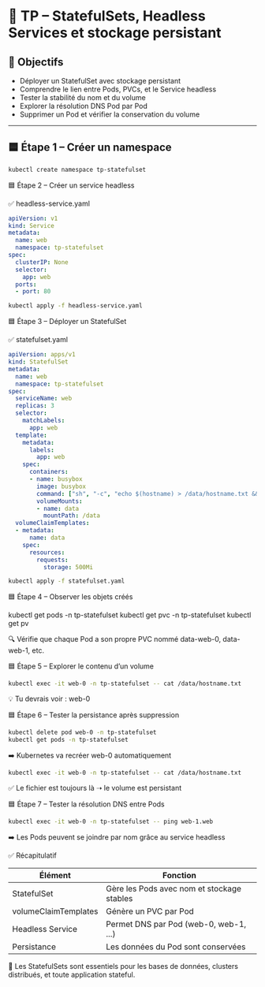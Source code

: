 # 🧪 TP – StatefulSets, Headless Services et stockage persistant

## 🧠 Objectifs

- Déployer un StatefulSet avec stockage persistant
- Comprendre le lien entre Pods, PVCs, et le Service headless
- Tester la stabilité du nom et du volume
- Explorer la résolution DNS Pod par Pod
- Supprimer un Pod et vérifier la conservation du volume

---

## 🟦 Étape 1 – Créer un namespace

```bash
kubectl create namespace tp-statefulset
```

🟦 Étape 2 – Créer un service headless

✅ headless-service.yaml

```yaml
apiVersion: v1
kind: Service
metadata:
  name: web
  namespace: tp-statefulset
spec:
  clusterIP: None
  selector:
    app: web
  ports:
  - port: 80
```

```bash
kubectl apply -f headless-service.yaml
```

🟦 Étape 3 – Déployer un StatefulSet

✅ statefulset.yaml

```yaml
apiVersion: apps/v1
kind: StatefulSet
metadata:
  name: web
  namespace: tp-statefulset
spec:
  serviceName: web
  replicas: 3
  selector:
    matchLabels:
      app: web
  template:
    metadata:
      labels:
        app: web
    spec:
      containers:
      - name: busybox
        image: busybox
        command: ["sh", "-c", "echo $(hostname) > /data/hostname.txt && sleep 3600"]
        volumeMounts:
        - name: data
          mountPath: /data
  volumeClaimTemplates:
  - metadata:
      name: data
    spec:
      resources:
        requests:
          storage: 500Mi
```

```bash
kubectl apply -f statefulset.yaml
```

🟦 Étape 4 – Observer les objets créés

kubectl get pods -n tp-statefulset
kubectl get pvc -n tp-statefulset
kubectl get pv

🔍 Vérifie que chaque Pod a son propre PVC nommé data-web-0, data-web-1, etc.

🟦 Étape 5 – Explorer le contenu d’un volume

```bash
kubectl exec -it web-0 -n tp-statefulset -- cat /data/hostname.txt
```

💡 Tu devrais voir : web-0

🟦 Étape 6 – Tester la persistance après suppression

```bash
kubectl delete pod web-0 -n tp-statefulset
kubectl get pods -n tp-statefulset
```

➡️ Kubernetes va recréer web-0 automatiquement

```bash
kubectl exec -it web-0 -n tp-statefulset -- cat /data/hostname.txt
```

✅ Le fichier est toujours là ➝ le volume est persistant

🟦 Étape 7 – Tester la résolution DNS entre Pods

```bash
kubectl exec -it web-0 -n tp-statefulset -- ping web-1.web
```

➡️ Les Pods peuvent se joindre par nom grâce au service headless

✅ Récapitulatif


| Élément              | Fonction                                   |
|----------------------|--------------------------------------------|
| StatefulSet          | Gère les Pods avec nom et stockage stables |
| volumeClaimTemplates | Génère un PVC par Pod                      |
| Headless Service     | Permet DNS par Pod (web-0, web-1, ...)     |
| Persistance          | Les données du Pod sont conservées         |


📌 Les StatefulSets sont essentiels pour les bases de données, clusters distribués, et toute application stateful.
